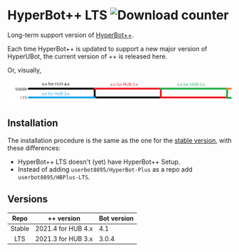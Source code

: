 # HyperBot++ LTS ![Download counter](https://img.shields.io/github/downloads/userbot8895/HBPlus-LTS/latest/total?color=%23aaaaa&label=downloads)
Long-term support version of [HyperBot++](https://github.com/userbot8895/HyperBot-Plus).

Each time HyperBot++ is updated to support a new major version of HyperUBot, the current version of ++ is released here.

Or, visually,

![image](ltsgraph.png)

## Installation
The installation procedure is the same as the one for the [stable version](https://github.com/userbot8895/HyperBot-Plus/blob/master/guides/Install.md), with these differences:

- HyperBot++ LTS doesn't (yet) have HyperBot++ Setup.
- Instead of adding `userbot8895/HyperBot-Plus` as a repo add `userbot8895/HBPlus-LTS`.

## Versions
|  Repo  |     ++ version     | Bot version |
|:------:|:------------------:|-------------|
| Stable | 2021.4 for HUB 4.x | 4.1         |
|   LTS  | 2021.3 for HUB 3.x | 3.0.4       |
